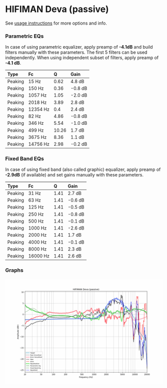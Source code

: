 # HIFIMAN Deva (passive)
See [usage instructions](https://github.com/jaakkopasanen/AutoEq#usage) for more options and info.

### Parametric EQs
In case of using parametric equalizer, apply preamp of **-4.1dB** and build filters manually
with these parameters. The first 5 filters can be used independently.
When using independent subset of filters, apply preamp of **-4.1 dB**.

| Type    | Fc       |     Q | Gain    |
|:--------|:---------|:------|:--------|
| Peaking | 15 Hz    |  0.62 | 4.8 dB  |
| Peaking | 150 Hz   |  0.36 | -0.8 dB |
| Peaking | 1057 Hz  |  1.05 | -2.0 dB |
| Peaking | 2018 Hz  |  3.89 | 2.8 dB  |
| Peaking | 12354 Hz |  0.4  | 2.4 dB  |
| Peaking | 82 Hz    |  4.86 | -0.8 dB |
| Peaking | 346 Hz   |  5.54 | -1.0 dB |
| Peaking | 499 Hz   | 10.26 | 1.7 dB  |
| Peaking | 3675 Hz  |  8.36 | 1.1 dB  |
| Peaking | 14756 Hz |  2.98 | -0.2 dB |

### Fixed Band EQs
In case of using fixed band (also called graphic) equalizer, apply preamp of **-2.9dB**
(if available) and set gains manually with these parameters.

| Type    | Fc       |    Q | Gain    |
|:--------|:---------|:-----|:--------|
| Peaking | 31 Hz    | 1.41 | 2.7 dB  |
| Peaking | 63 Hz    | 1.41 | -0.6 dB |
| Peaking | 125 Hz   | 1.41 | -0.5 dB |
| Peaking | 250 Hz   | 1.41 | -0.8 dB |
| Peaking | 500 Hz   | 1.41 | -0.1 dB |
| Peaking | 1000 Hz  | 1.41 | -2.6 dB |
| Peaking | 2000 Hz  | 1.41 | 1.7 dB  |
| Peaking | 4000 Hz  | 1.41 | -0.1 dB |
| Peaking | 8000 Hz  | 1.41 | 2.3 dB  |
| Peaking | 16000 Hz | 1.41 | 2.6 dB  |

### Graphs
![](./HIFIMAN%20Deva%20(passive).png)